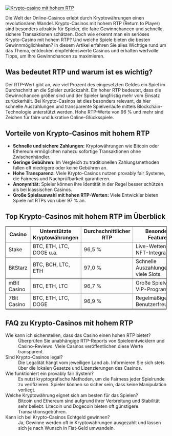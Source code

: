 [![Krypto-casino mit hohem RTP](https://123-caf.pages.dev/gitsignup.png)](https://vrmoo.ru/Bt82HjjY)

<p>Die Welt der Online-Casinos erlebt durch Kryptowährungen einen revolutionären Wandel. Krypto-Casinos mit hohem RTP (Return to Player) sind besonders attraktiv für Spieler, die faire Gewinnchancen und schnelle, sichere Transaktionen schätzen. Doch wie erkennt man ein seriöses Krypto-Casino mit hohem RTP? Und welche Spiele bieten die besten Gewinnmöglichkeiten? In diesem Artikel erfahren Sie alles Wichtige rund um das Thema, entdecken empfehlenswerte Casinos und erhalten wertvolle Tipps, um Ihre Gewinnchancen zu maximieren.</p>  <h2>Was bedeutet RTP und warum ist es wichtig?</h2> <p>Der RTP-Wert gibt an, wie viel Prozent des eingesetzten Geldes ein Spiel im Durchschnitt an die Spieler zurückzahlt. Ein hoher RTP bedeutet, dass die Gewinnchancen größer sind und der Spieler langfristig mehr vom Einsatz zurückerhält. Bei Krypto-Casinos ist dies besonders relevant, da hier schnelle Auszahlungen und transparente Spielverläufe mittels Blockchain-Technologie unterstützt werden. Hohe RTP-Werte von 96 % und mehr sind Zeichen für faire und lukrative Online-Glücksspiele.</p>  <h2>Vorteile von Krypto-Casinos mit hohem RTP</h2> <ul>   <li><strong>Schnelle und sichere Zahlungen:</strong> Kryptowährungen wie Bitcoin oder Ethereum ermöglichen nahezu sofortige Transaktionen ohne Zwischenhändler.</li>   <li><strong>Geringe Gebühren:</strong> Im Vergleich zu traditionellen Zahlungsmethoden fallen oft niedrigere oder keine Gebühren an.</li>   <li><strong>Hohe Transparenz:</strong> Viele Krypto-Casinos nutzen provably fair Systeme, die Fairness und Nachprüfbarkeit garantieren.</li>   <li><strong>Anonymität:</strong> Spieler können ihre Identität in der Regel besser schützen als bei klassischen Casinos.</li>   <li><strong>Große Spielauswahl mit hohen RTP-Werten:</strong> Viele Entwickler bieten Spiele mit RTPs von über 97 % an.</li> </ul>  <h2>Top Krypto-Casinos mit hohem RTP im Überblick</h2> <table border="1" cellpadding="8" cellspacing="0">   <thead>     <tr>       <th>Casino</th>       <th>Unterstützte Kryptowährungen</th>       <th>Durchschnittlicher RTP</th>       <th>Besondere Features</th>     </tr>   </thead>   <tbody>     <tr>       <td>Stake</td>       <td>BTC, ETH, LTC, DOGE u.a.</td>       <td>96,5 %</td>       <td>Live-Wetten, NFT-Integration</td>     </tr>     <tr>       <td>BitStarz</td>       <td>BTC, BCH, LTC, ETH</td>       <td>97,0 %</td>       <td>Schnelle Auszahlungen, viele Slots</td>     </tr>     <tr>       <td>mBit Casino</td>       <td>BTC, ETH, LTC</td>       <td>96,7 %</td>       <td>Große Spielvielfalt, VIP-Programm</td>     </tr>     <tr>       <td>7Bit Casino</td>       <td>BTC, ETH, LTC, DOGE</td>       <td>96,9 %</td>       <td>Regelmäßige Boni, Benutzerfreundlich</td>     </tr>   </tbody> </table>  <h2>FAQ zu Krypto-Casinos mit hohem RTP</h2> <dl>   <dt>Wie kann ich sicherstellen, dass das Casino einen hohen RTP bietet?</dt>   <dd>Überprüfen Sie unabhängige RTP-Reports von Spieleentwicklern und Casino-Reviews. Viele Casinos veröffentlichen diese Werte transparent.</dd>    <dt>Sind Krypto-Casinos legal?</dt>   <dd>Die Legalität hängt vom jeweiligen Land ab. Informieren Sie sich stets über die lokalen Gesetze und Lizenzierungen des Casinos.</dd>    <dt>Wie funktioniert ein provably fair System?</dt>   <dd>Es nutzt kryptografische Methoden, um die Fairness jeder Spielrunde zu verifizieren. Spieler können so sicher sein, dass keine Manipulation vorliegt.</dd>    <dt>Welche Kryptowährung eignet sich am besten für das Spielen?</dt>   <dd>Bitcoin und Ethereum sind aufgrund ihrer Verbreitung und Stabilität sehr beliebt. Litecoin und Dogecoin bieten oft günstigere Transaktionsgebühren.</dd>    <dt>Kann ich bei Krypto-Casinos Echtgeld gewinnen?</dt>   <dd>Ja, Gewinne werden oft in Kryptowährungen ausgezahlt und lassen sich je nach Wunsch in Fiat-Geld umwandeln.</dd> </dl>